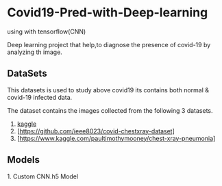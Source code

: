 # Covid19-Pred-with-Deep-learning
using with tensorflow(CNN)

Deep learning project that help,to diagnose the presence of covid-19 by analyzing th image.

<h2> DataSets</h2>
This datasets is used to study above covid19 its contains both normal & covid-19 infected data.

The dataset contains the images collected from the following 3 datasets.

1. [kaggle](https://www.kaggle.com/praveengovi/coronahack-chest-xraydataset)
2. [https://github.com/ieee8023/covid-chestxray-dataset]
3. [https://www.kaggle.com/paultimothymooney/chest-xray-pneumonia]

<h2> Models</h2>
1. Custom CNN.h5 Model
